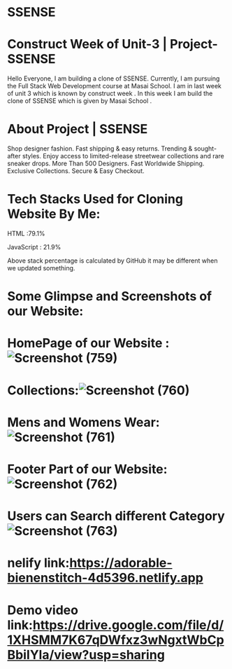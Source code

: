# SSENSE
# Construct Week of Unit-3 | Project-SSENSE

Hello Everyone, I am building a clone of SSENSE. Currently, I am pursuing the Full Stack Web Development course at Masai School. I am in last week of unit 3 which is known by construct week . In this week I am build the clone of SSENSE which is given by Masai School .

# About Project | SSENSE

Shop designer fashion. Fast shipping & easy returns. Trending & sought-after styles. Enjoy access to limited-release streetwear collections and rare sneaker drops. More Than 500 Designers. Fast Worldwide Shipping. Exclusive Collections. Secure & Easy Checkout.

# Tech Stacks Used for Cloning Website By Me:
HTML :79.1%

JavaScript : 21.9%

Above stack percentage is calculated by GitHub it may be different when we updated something.

# Some Glimpse and Screenshots of our Website:

# HomePage of our Website :![Screenshot (759)](https://user-images.githubusercontent.com/101010104/192706908-7d8be9ae-8300-4abf-b967-7ddf22971d31.png)

# Collections:![Screenshot (760)](https://user-images.githubusercontent.com/101010104/192707282-4a17ca11-612f-466d-bffa-94fdb0a1f7df.png)

# Mens and Womens Wear: ![Screenshot (761)](https://user-images.githubusercontent.com/101010104/192707344-7a6326b3-a0cc-4d3d-8609-6106d1fe725b.png)

# Footer Part of our Website:![Screenshot (762)](https://user-images.githubusercontent.com/101010104/192707407-2928cf5a-65a6-4ca3-a329-5b4661945f0c.png)

# Users can Search different Category![Screenshot (763)](https://user-images.githubusercontent.com/101010104/192707482-c29627a8-2342-4813-a03d-f610ea2274e9.png)

 # nelify link:https://adorable-bienenstitch-4d5396.netlify.app

 # Demo video link:https://drive.google.com/file/d/1XHSMM7K67qDWfxz3wNgxtWbCpBbiIYla/view?usp=sharing

